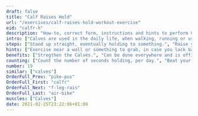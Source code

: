 ```yaml
---
draft: false
title: "Calf Raises Hold"
url: "/exercises/calf-raises-hold-workout-exercise"
eid: "calfr-h"
description: "How-to, correct form, instructions and hints to perform Calf Raises Hold. Similar exercises and video demo"
intro: ["Calves are used in the daily life, when walking, running or using stairs. Standing in your toes is an easy exercise to strengthen your calves.."]
steps: ["Stand up straight, eventually holding to something.", "Raise your heels until you are standing on your toes.", "Stay in this position."]
hints: ["Exercise near a wall or something to grab, in case you lack balance."]
benefits: ["Stregthen the Calves.", "Can be done everywhere and is office friendly."]
counting: ["Count the number of seconds holding, per day.", "Beat your own record, holding a few seconds linger than the previous record.", "Get used to stand on your toes in specific situations, such as waiting for something, while cooking, watching tv commercials or in the elevator."]
number: 19
similar: ["calves"]
OrderFull_Prev: "pike-pus"
OrderFull_First: "calfr"
OrderFull_Next: "f-leg-rais"
OrderFull_Last: "air-bike"
muscles: ["Calves"]
date: 2021-02-25T23:22:06+01:00
---
```

